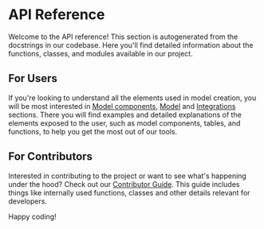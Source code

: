 # API Reference

Welcome to the API reference! This section is autogenerated from the docstrings in our codebase. Here you'll find detailed information about the functions, classes, and modules available in our project.

## For Users

If you're looking to understand all the elements used in model creation, you will be most interested in [Model components](model-components.md), [Model](pyswap-model.md) and [Integrations](integrations.md) sections. There you will find examples and detailed explanations of the elements exposed to the user, such as model components, tables, and functions, to help you get the most out of our tools.

## For Contributors

Interested in contributing to the project or want to see what's happening under the hood? Check out our [Contributor Guide](developer.md). This guide includes things like internally used functions, classes and other details relevant for developers.

Happy coding!
